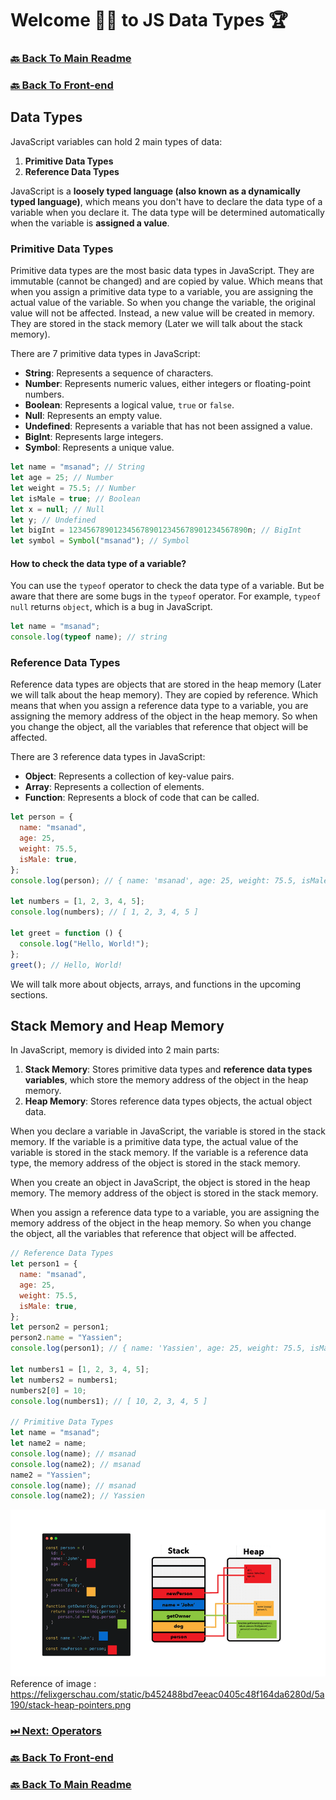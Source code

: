 # Welcome 🙋‍♂️ to JS Data Types 🏆

### [🔙 Back To Main Readme](../../../readme.md)

### [🔙 Back To Front-end](../../../readme/front-end.md)

## Data Types

JavaScript variables can hold 2 main types of data:

1. **Primitive Data Types**
2. **Reference Data Types**

JavaScript is a **loosely typed language (also known as a dynamically typed language)**, which means you don't have to declare the data type of a variable when you declare it. The data type will be determined automatically when the variable is **assigned a value**.

### Primitive Data Types

Primitive data types are the most basic data types in JavaScript. They are immutable (cannot be changed) and are copied by value. Which means that when you assign a primitive data type to a variable, you are assigning the actual value of the variable. So when you change the variable, the original value will not be affected. Instead, a new value will be created in memory. They are stored in the stack memory (Later we will talk about the stack memory).

There are 7 primitive data types in JavaScript:

- **String**: Represents a sequence of characters.
- **Number**: Represents numeric values, either integers or floating-point numbers.
- **Boolean**: Represents a logical value, `true` or `false`.
- **Null**: Represents an empty value.
- **Undefined**: Represents a variable that has not been assigned a value.
- **BigInt**: Represents large integers.
- **Symbol**: Represents a unique value.

```javascript
let name = "msanad"; // String
let age = 25; // Number
let weight = 75.5; // Number
let isMale = true; // Boolean
let x = null; // Null
let y; // Undefined
let bigInt = 1234567890123456789012345678901234567890n; // BigInt
let symbol = Symbol("msanad"); // Symbol
```

#### How to check the data type of a variable?

You can use the `typeof` operator to check the data type of a variable. But be aware that there are some bugs in the `typeof` operator. For example, `typeof null` returns `object`, which is a bug in JavaScript.

```javascript
let name = "msanad";
console.log(typeof name); // string
```

### Reference Data Types

Reference data types are objects that are stored in the heap memory (Later we will talk about the heap memory). They are copied by reference. Which means that when you assign a reference data type to a variable, you are assigning the memory address of the object in the heap memory. So when you change the object, all the variables that reference that object will be affected.

There are 3 reference data types in JavaScript:

- **Object**: Represents a collection of key-value pairs.
- **Array**: Represents a collection of elements.
- **Function**: Represents a block of code that can be called.

```javascript
let person = {
  name: "msanad",
  age: 25,
  weight: 75.5,
  isMale: true,
};
console.log(person); // { name: 'msanad', age: 25, weight: 75.5, isMale: true }

let numbers = [1, 2, 3, 4, 5];
console.log(numbers); // [ 1, 2, 3, 4, 5 ]

let greet = function () {
  console.log("Hello, World!");
};
greet(); // Hello, World!
```

We will talk more about objects, arrays, and functions in the upcoming sections.

## Stack Memory and Heap Memory

In JavaScript, memory is divided into 2 main parts:

1. **Stack Memory**: Stores primitive data types and **reference data types variables**, which store the memory address of the object in the heap memory.
2. **Heap Memory**: Stores reference data types objects, the actual object data.

When you declare a variable in JavaScript, the variable is stored in the stack memory. If the variable is a primitive data type, the actual value of the variable is stored in the stack memory. If the variable is a reference data type, the memory address of the object is stored in the stack memory.

When you create an object in JavaScript, the object is stored in the heap memory. The memory address of the object is stored in the stack memory.

When you assign a reference data type to a variable, you are assigning the memory address of the object in the heap memory. So when you change the object, all the variables that reference that object will be affected.

```javascript
// Reference Data Types
let person1 = {
  name: "msanad",
  age: 25,
  weight: 75.5,
  isMale: true,
};
let person2 = person1;
person2.name = "Yassien";
console.log(person1); // { name: 'Yassien', age: 25, weight: 75.5, isMale: true }

let numbers1 = [1, 2, 3, 4, 5];
let numbers2 = numbers1;
numbers2[0] = 10;
console.log(numbers1); // [ 10, 2, 3, 4, 5 ]

// Primitive Data Types
let name = "msanad";
let name2 = name;
console.log(name); // msanad
console.log(name2); // msanad
name2 = "Yassien";
console.log(name); // msanad
console.log(name2); // Yassien
```

![Illustration Image](../resources/stack-heap-pointers.png)
Reference of image : https://felixgerschau.com/static/b452488bd7eeac0405c48f164da6280d/5a190/stack-heap-pointers.png

### [ ⏭ Next: Operators](./04_operators.md)

### [🔙 Back To Front-end](../../../readme/front-end.md)

### [🔙 Back To Main Readme](../../../readme.md)
